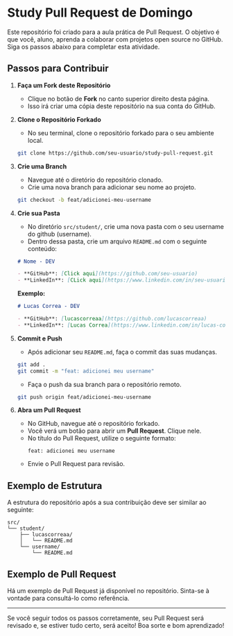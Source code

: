 
# Study Pull Request de Domingo

Este repositório foi criado para a aula prática de Pull Request. O objetivo é que você, aluno, aprenda a colaborar com projetos open source no GitHub. Siga os passos abaixo para completar esta atividade.

## Passos para Contribuir

1. **Faça um Fork deste Repositório**
   - Clique no botão de **Fork** no canto superior direito desta página.
   - Isso irá criar uma cópia deste repositório na sua conta do GitHub.

2. **Clone o Repositório Forkado**
   - No seu terminal, clone o repositório forkado para o seu ambiente local.
   ```bash
   git clone https://github.com/seu-usuario/study-pull-request.git
   ```

3. **Crie uma Branch**
   - Navegue até o diretório do repositório clonado.
   - Crie uma nova branch para adicionar seu nome ao projeto.
   ```bash
   git checkout -b feat/adicionei-meu-username
   ```

4. **Crie sua Pasta**
   - No diretório `src/student/`, crie uma nova pasta com o seu username do github (username).
   - Dentro dessa pasta, crie um arquivo `README.md` com o seguinte conteúdo:

   ```md
   # Nome - DEV

   - **GitHub**: [Click aqui](https://github.com/seu-usuario)
   - **LinkedIn**: [CLick aqui](https://www.linkedin.com/in/seu-usuario/)
   ```

   **Exemplo:**

   ```md
   # Lucas Correa - DEV

   - **GitHub**: [lucascorreaa](https://github.com/lucascorreaa)
   - **LinkedIn**: [Lucas Correa](https://www.linkedin.com/in/lucas-correa/)
   ```

5. **Commit e Push**
   - Após adicionar seu `README.md`, faça o commit das suas mudanças.
   ```bash
   git add .
   git commit -m "feat: adicionei meu username"
   ```
   - Faça o push da sua branch para o repositório remoto.
   ```bash
   git push origin feat/adicionei-meu-username
   ```

6. **Abra um Pull Request**
   - No GitHub, navegue até o repositório forkado.
   - Você verá um botão para abrir um **Pull Request**. Clique nele.
   - No título do Pull Request, utilize o seguinte formato:
     ```
     feat: adicionei meu username
     ```
   - Envie o Pull Request para revisão.

## Exemplo de Estrutura

A estrutura do repositório após a sua contribuição deve ser similar ao seguinte:

```
src/
└── student/
    ├── lucascorreaa/
    │   └── README.md
    └── username/
        └── README.md
```

## Exemplo de Pull Request

Há um exemplo de Pull Request já disponível no repositório. Sinta-se à vontade para consultá-lo como referência.

---

Se você seguir todos os passos corretamente, seu Pull Request será revisado e, se estiver tudo certo, será aceito! Boa sorte e bom aprendizado!
